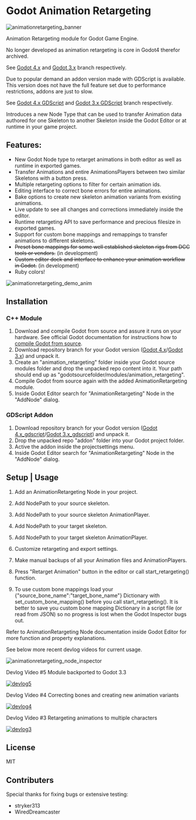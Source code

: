 # Godot Animation Retargeting

![animationretargeting_banner](https://user-images.githubusercontent.com/52464204/113527015-6244d300-95bc-11eb-9246-98c2e5710284.png)

Animation Retargeting module for Godot Game Engine.

No longer developed as animation retargeting is core in Godot4 therefor archived.

See [Godot 4.x](https://github.com/smix8/GodotAnimationRetargeting/tree/godot_4.x) and [Godot 3.x](https://github.com/smix8/GodotAnimationRetargeting/tree/godot_3.x) branch respectively.

Due to popular demand an addon version made with GDScript is available. This version does not have the full feature set due to performance restrictions, addons are just to slow.

See [Godot 4.x GDScript](https://github.com/smix8/GodotAnimationRetargeting/tree/godot_4.x_gdscript) and [Godot 3.x GDScript](https://github.com/smix8/GodotAnimationRetargeting/tree/godot_3.x_gdscript) branch respectively.

Introduces a new Node Type that can be used to transfer Animation data authored for one Skeleton to another Skeleton inside the Godot Editor or at runtime in your game project.

## Features:
- New Godot Node type to retarget animations in both editor as well as runtime in exported games.
- Transfer Animations and entire AnimationsPlayers between two similar Skeletons with a button press.
- Multiple retargeting options to filter for certain animation ids.
- Editing interface to correct bone errors for entire animations.
- Bake options to create new skeleton animation variants from existing animations.
- Live update to see all changes and corrections immediately inside the editor.
- Runtime retargeting API to save performance and precious filesize in exported games.
- Support for custom bone mappings and remappings to transfer animations to different skeletons.
- ~~Preset bone mappings for some well established skeleton rigs from DCC tools or vendors.~~ (in development)
- ~~Custom editor dock and interface to enhance your animation workflow in Godot.~~ (in development)
- Ruby colors!

![animationretargeting_demo_anim](https://user-images.githubusercontent.com/52464204/113527008-5eb14c00-95bc-11eb-871b-3aea2ea436ab.gif)

## Installation

### C++ Module
1. Download and compile Godot from source and assure it runs on your hardware.
See official Godot documentation for instructions how to [compile Godot from source](https://docs.godotengine.org/en/latest/development/compiling/index.html).
2. Download repository branch for your Godot version ([Godot 4.x](https://github.com/smix8/GodotAnimationRetargeting/tree/godot_4.x)/[Godot 3.x](https://github.com/smix8/GodotAnimationRetargeting/tree/godot_3.x)) and unpack it.
3. Create an "animation_retargeting" folder inside your Godot source modules folder and drop the unpacked repo content into it.
Your path should end up as "godotsourcefolder/modules/animation_retargeting".
4. Compile Godot from source again with the added AnimationRetargeting module.
5. Inside Godot Editor search for "AnimationRetargeting" Node in the "AddNode" dialog.

### GDScript Addon
1. Download repository branch for your Godot version ([Godot 4.x_gdscript](https://github.com/smix8/GodotAnimationRetargeting/tree/godot_4.x_gdscript)/[Godot 3.x_gdscript](https://github.com/smix8/GodotAnimationRetargeting/tree/godot_3.x_gdscript)) and unpack it.
2. Drop the unpacked repo "addon" folder into your Godot project folder.
3. Active the addon inside the projectsettings menu.
4. Inside Godot Editor search for "AnimationRetargeting" Node in the "AddNode" dialog.

## Setup | Usage

1. Add an AnimationRetargeting Node in your project.

2. Add NodePath to your source skeleton.

3. Add NodePath to your source skeleton AnimationPlayer.

4. Add NodePath to your target skeleton.

5. Add NodePath to your target skeleton AnimationPlayer.

6. Customize retargeting and export settings.

7. Make manual backups of all your Animation files and AnimationPlayers.

8. Press "Retarget Animation" button in the editor or call start_retargeting() function.

9. To use custom bone mappings load your {"source_bone_name":"target_bone_name"} Dictionary with set_custom_bone_mapping() before you call start_retargeting().
It is better to save you custom bone mapping Dictionary in a script file (or read from JSON) so no progress is lost when the Godot Inspector bugs out.

Refer to AnimationRetargeting Node documentation inside Godot Editor for more function and property explanations.

See below more recent devlog videos for current usage.

![animationretargeting_node_inspector](https://user-images.githubusercontent.com/52464204/113527018-640e9680-95bc-11eb-9f48-033a829faa4c.png)

Devlog Video #5 Module backported to Godot 3.3

[![devlog5](https://img.youtube.com/vi/EJCHrdZrhOI/hqdefault.jpg)](https://youtu.be/EJCHrdZrhOI)

Devlog Video #4 Correcting bones and creating new animation variants

[![devlog4](https://img.youtube.com/vi/PRJbesKeBDY/hqdefault.jpg)](https://youtu.be/PRJbesKeBDY)

Devlog Video #3 Retargeting animations to multiple characters

[![devlog3](https://img.youtube.com/vi/7uf0NVnMcb4/hqdefault.jpg)](https://youtu.be/7uf0NVnMcb4)


## License
MIT

## Contributers
Special thanks for fixing bugs or extensive testing:
- stryker313
- WiredDreamcaster

